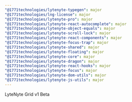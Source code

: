 ```yaml
---
"@1771technologies/lytenyte-typegen": major
"@1771technologies/lng-license": major
"@1771technologies/lytenyte-pro": major
"@1771technologies/lytenyte-react-autocomplete": major
"@1771technologies/lytenyte-object-equals": major
"@1771technologies/lytenyte-scroll-lock": major
"@1771technologies/lytenyte-react-components": major
"@1771technologies/lytenyte-focus-trap": major
"@1771technologies/lytenyte-shared": major
"@1771technologies/lytenyte-floating": major
"@1771technologies/lytenyte-core": major
"@1771technologies/lytenyte-dragon": major
"@1771technologies/lytenyte-react-hooks": major
"@1771technologies/lytenyte-focus": major
"@1771technologies/lytenyte-dom-utils": major
"@1771technologies/lytenyte-js-utils": major
---
```


LyteNyte Grid v1 Beta
